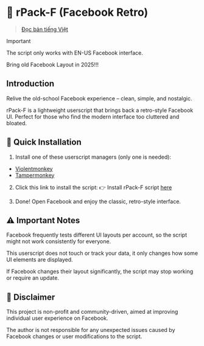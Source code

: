 # 💾 rPack-F (Facebook Retro)
> [Đọc bản tiếng Việt](README_VI.md)

> [!IMPORTANT]  
> The script only works with EN-US Facebook interface.

Bring old Facebook Layout in 2025!!!
## Introduction
Relive the old-school Facebook experience – clean, simple, and nostalgic.

rPack-F is a lightweight userscript that brings back a retro-style Facebook UI. Perfect for those who find the modern interface too cluttered and bloated.

## 🚀 Quick Installation
1. Install one of these userscript managers (only one is needed):
 
 - <a href="https://violentmonkey.github.io/get-it/" target="_blank" rel="noopener noreferrer">Violentmonkey</a>
 - <a href="https://www.tampermonkey.net/" target="_blank" rel="noopener noreferrer">Tampermonkey</a>

2. Click this link to install the script:
👉 Install rPack-F script [here](https://github.com/kennex666/rPack-F-Add-on/raw/refs/heads/main/fbretro.user.js)

3. Done! Open Facebook and enjoy the classic, retro-style interface.

## ⚠️ Important Notes
Facebook frequently tests different UI layouts per account, so the script might not work consistently for everyone.

This userscript does not touch or track your data, it only changes how some UI elements are displayed.

If Facebook changes their layout significantly, the script may stop working or require an update.

## 🧾 Disclaimer
This project is non-profit and community-driven, aimed at improving individual user experience on Facebook.

The author is not responsible for any unexpected issues caused by Facebook changes or user modifications to the script.
